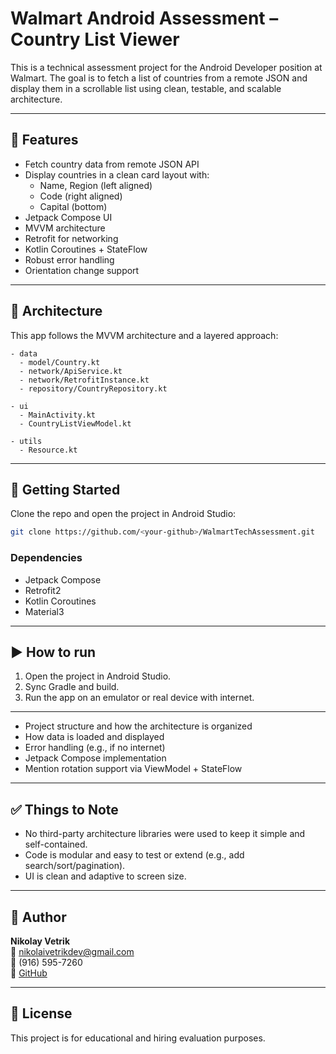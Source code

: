 # Walmart Android Assessment – Country List Viewer

This is a technical assessment project for the Android Developer position at Walmart. The goal is to fetch a list of countries from a remote JSON and display them in a scrollable list using clean, testable, and scalable architecture.

---

## 📱 Features

- Fetch country data from remote JSON API
- Display countries in a clean card layout with:
  - Name, Region (left aligned)
  - Code (right aligned)
  - Capital (bottom)
- Jetpack Compose UI
- MVVM architecture
- Retrofit for networking
- Kotlin Coroutines + StateFlow
- Robust error handling
- Orientation change support

---

## 🧠 Architecture

This app follows the MVVM architecture and a layered approach:

```
- data
  - model/Country.kt
  - network/ApiService.kt
  - network/RetrofitInstance.kt
  - repository/CountryRepository.kt

- ui
  - MainActivity.kt
  - CountryListViewModel.kt

- utils
  - Resource.kt
```

---

## 🚀 Getting Started

Clone the repo and open the project in Android Studio:

```bash
git clone https://github.com/<your-github>/WalmartTechAssessment.git
```

### Dependencies
- Jetpack Compose
- Retrofit2
- Kotlin Coroutines
- Material3

---

## ▶️ How to run

1. Open the project in Android Studio.
2. Sync Gradle and build.
3. Run the app on an emulator or real device with internet.

---

- Project structure and how the architecture is organized
- How data is loaded and displayed
- Error handling (e.g., if no internet)
- Jetpack Compose implementation
- Mention rotation support via ViewModel + StateFlow

---

## ✅ Things to Note

- No third-party architecture libraries were used to keep it simple and self-contained.
- Code is modular and easy to test or extend (e.g., add search/sort/pagination).
- UI is clean and adaptive to screen size.

---

## 🤝 Author

**Nikolay Vetrik**  
📧 nikolaivetrikdev@gmail.com  
📱 (916) 595-7260  
🔗 [GitHub](https://github.com/nikolaivetrik24062010)

---

## 📄 License

This project is for educational and hiring evaluation purposes.

